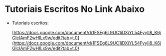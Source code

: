 # Tutoriais Escritos No Link Abaixo
- Tutoriais escritos:

    [https://docs.google.com/document/d/1FSEg6L9UC1iDXjYL54FyyII8_K6jGIclAmF2wHILx9w/edit?tab=t.0](https://docs.google.com/document/d/1FSEg6L9UC1iDXjYL54FyyII8_K6jGIclAmF2wHILx9w/edit?tab=t.0)
